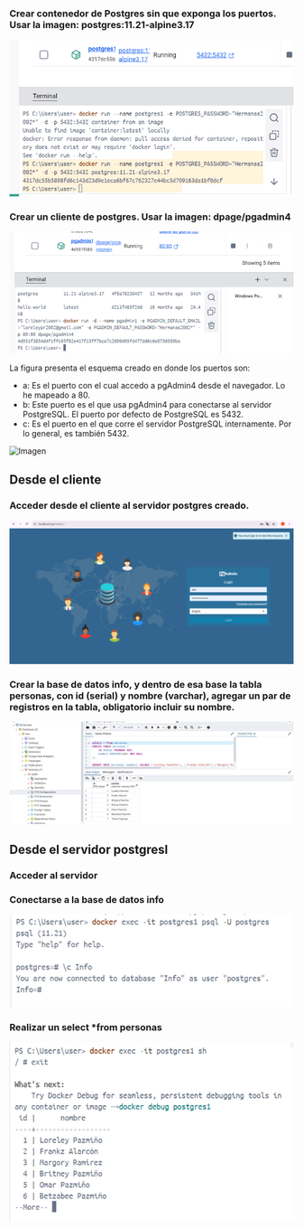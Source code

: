 ### Crear contenedor de Postgres sin que exponga los puertos. Usar la imagen: postgres:11.21-alpine3.17
![Imagen](img/img24.png) 

### Crear un cliente de postgres. Usar la imagen: dpage/pgadmin4

![Imagen](img/img21.png) 

La figura presenta el esquema creado en donde los puertos son:
- a: Es el puerto con el cual accedo a pgAdmin4 desde el navegador. Lo he mapeado a 80.
- b: Este puerto es el que usa pgAdmin4 para conectarse al servidor PostgreSQL. El puerto por defecto de PostgreSQL es 5432.
- c: Es el puerto en el que corre el servidor PostgreSQL internamente. Por lo general, es también 5432.

![Imagen](img/esquema-ejercicio3.PNG)

## Desde el cliente
### Acceder desde el cliente al servidor postgres creado.
![Imagen](img/img22.png)

### Crear la base de datos info, y dentro de esa base la tabla personas, con id (serial) y nombre (varchar), agregar un par de registros en la tabla, obligatorio incluir su nombre.
![Imagen](img/img25.png)


## Desde el servidor postgresl
### Acceder al servidor
### Conectarse a la base de datos info
![Imagen](img/img26.png)
### Realizar un select *from personas
![Imagen](img/img27.png)


